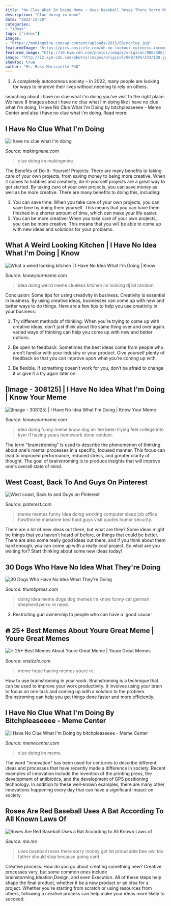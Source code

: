 ```yaml
---
title: "No Clue What Im Doing Meme ~ Uses Baseball Roses There Sorry Money Got Let Proud Able Bee Owl Too Father Should Stop Because Going Card"
description: "Clue doing im meme"
date: "2022-12-20"
categories:
- "ideas"
tags: ["ideas"]
images:
- "https://makingmine.com/wp-content/uploads/2015/03/noclue.jpg"
featuredImage: "https://pics.onsizzle.com/oh-no-lookout-cuteness-incoming-hope-youtre-having-a-great-17923098.png"
featured_image: "http://i0.kym-cdn.com/photos/images/original/000/308/125/1ee.jpg"
image: "http://i2.kym-cdn.com/photos/images/original/000/305/233/128.jpg"
ShowToc: true
author: "Mr. Russ Morissette PhD"
---
```



1. A completely autonomous society – In 2022, many people are looking for ways to improve their lives without needing to rely on others.

	

		
searching about i have no clue what i&#039;m doing you've visit to the right place. We have 8 Images about i have no clue what i&#039;m doing like i have no clue what i&#039;m doing, I Have No Clue What I&#039;m Doing by bitchpleaseeee - Meme Center and also i have no clue what i&#039;m doing. Read more:
		
    
## I Have No Clue What I&#039;m Doing

<img loading=lazy src="https://makingmine.com/wp-content/uploads/2015/03/noclue.jpg" onerror="this.onerror=null;this.src='https://tse2.mm.bing.net/th?id=OIP.NdrRmEhps04EXEgWPusbUAHaFj&amp;pid=15.1';" alt="i have no clue what i&#039;m doing">

_Source: makingmine.com_

>clue doing im makingmine. 

	

The Benefits of Do-It- Yourself Projects: There are many benefits to taking care of your own projects, from saving money to being more creative.
When it comes to hobbies and creativity, do-it-yourself projects are a great way to get started. By taking care of your own projects, you can save money as well as be more creative. There are many benefits to doing this, including: 
1. You can save time: When you take care of your own projects, you can save time by doing them yourself. This means that you can have them finished in a shorter amount of time, which can make your life easier. 
2. You can be more creative: When you take care of your own projects, you can be more creative. This means that you will be able to come up with new ideas and solutions for your problems. 

    
## What A Weird Looking Kitchen | I Have No Idea What I&#039;m Doing | Know

<img loading=lazy src="http://i2.kym-cdn.com/photos/images/original/000/305/233/128.jpg" onerror="this.onerror=null;this.src='https://tse3.mm.bing.net/th?id=OIP.8XjFYDySIEMcwfj2SInj8gHaHM&amp;pid=15.1';" alt="What a weird looking kitchen | I Have No Idea What I&#039;m Doing | Know">

_Source: knowyourmeme.com_

>idea doing weird meme clueless kitchen im looking dj lol random. 

	

Conclusion: Some tips for using creativity in business.
Creativity is essential in business. By using creative ideas, businesses can come up with new and better ways to do things. Here are a few tips to help you use creativity in your business:
1. Try different methods of thinking. When you’re trying to come up with creative ideas, don’t just think about the same thing over and over again. varied ways of thinking can help you come up with new and better options.

2. Be open to feedback. Sometimes the best ideas come from people who aren’t familiar with your industry or your product. Give yourself plenty of feedback so that you can improve upon what you’re coming up with.

3. Be flexible. If something doesn’t work for you, don’t be afraid to change it or give it a try again later on.

    
## [Image - 308125] | I Have No Idea What I&#039;m Doing | Know Your Meme

<img loading=lazy src="http://i0.kym-cdn.com/photos/images/original/000/308/125/1ee.jpg" onerror="this.onerror=null;this.src='https://tse1.mm.bing.net/th?id=OIP.Drh2AUAmJzuLKcqNyq3FFgHaFV&amp;pid=15.1';" alt="[Image - 308125] | I Have No Idea What I&#039;m Doing | Know Your Meme">

_Source: knowyourmeme.com_

>idea doing funny meme know dog im 1ee been trying feel college into kym i1 having years homework done random. 

	

The term "brainstroming" is used to describe the phenomenon of thinking about one's mental processes in a specific, focused manner. This focus can lead to improved performance, reduced stress, and greater clarity of thought. The goal of brainstroming is to produce insights that will improve one's overall state of mind.

    
## West Coast, Back To And Guys On Pinterest

<img loading=lazy src="https://s-media-cache-ak0.pinimg.com/564x/38/51/8f/38518f0ed88069b304b596b011a70df8.jpg" onerror="this.onerror=null;this.src='https://tse2.mm.bing.net/th?id=OIP.oPTMZa96Jg_bvpgo8jr7-QHaFj&amp;pid=15.1';" alt="West coast, Back to and Guys on Pinterest">

_Source: pinterest.com_

>meme memes funny idea doing working computer sleep job office hawthorne marianne bed hard guys visit quotes humor security. 

	

There are a lot of new ideas out there, but what are they? Some ideas might be things that you haven't heard of before, or things that could be better. There are also some really good ideas out there, and if you think about them hard enough, you can come up with a really cool project. So what are you waiting for? Start thinking about some new ideas today!

    
## 30 Dogs Who Have No Idea What They&#039;re Doing

<img loading=lazy src="http://thumbpress.com/wp-content/uploads/2013/05/I-Have-No-Idea-What-Im-Doing-7.jpg" onerror="this.onerror=null;this.src='https://tse4.mm.bing.net/th?id=OIP.6Q-ttPncpjx1ZUzbGt94XQHaJ5&amp;pid=15.1';" alt="30 Dogs Who Have No Idea What They&#039;re Doing">

_Source: thumbpress.com_

>doing idea meme dogs dog memes im know funny cat german shepherd perro re need. 

	

3. Restricting gun ownership to people who can have a 'good cause.'

    
## 🔥 25+ Best Memes About Youre Great Meme | Youre Great Memes

<img loading=lazy src="https://pics.onsizzle.com/oh-no-lookout-cuteness-incoming-hope-youtre-having-a-great-17923098.png" onerror="this.onerror=null;this.src='https://tse1.mm.bing.net/th?id=OIP.h2p9VPYhU8aZZtAU10R5nAHaKH&amp;pid=15.1';" alt="🔥 25+ Best Memes About Youre Great Meme | Youre Great Memes">

_Source: onsizzle.com_

>meme hope having memes youre re. 

	

How to use brainstroming in your work.
Brainstroming is a technique that can be used to improve your work productivity. It involves using your brain to focus on one task and coming up with a solution to the problem. Brainstroming can help you get things done faster and more efficiently.

    
## I Have No Clue What I&#039;m Doing By Bitchpleaseeee - Meme Center

<img loading=lazy src="https://img.memecdn.com/i-have-no-clue-what-im-doing_o_1047362.jpg" onerror="this.onerror=null;this.src='https://tse1.mm.bing.net/th?id=OIP.RR3W6fWE6qSYxXwcyhwt2QHaFG&amp;pid=15.1';" alt="I Have No Clue What I&#039;m Doing by bitchpleaseeee - Meme Center">

_Source: memecenter.com_

>clue doing im meme. 

	

The word "innovation" has been used for centuries to describe different ideas and processes that have recently made a difference in society. Recent examples of innovation include the invention of the printing press, the development of antibiotics, and the development of GPS positioning technology. In addition to these well-known examples, there are many other innovations happening every day that can have a significant impact on society.

    
## Roses Are Red Baseball Uses A Bat According To All Known Laws Of

<img loading=lazy src="https://pics.me.me/thumb_roses-are-red-baseball-uses-a-bat-according-to-all-63460264.png" onerror="this.onerror=null;this.src='https://tse4.mm.bing.net/th?id=OIP.CS0uwgbL-zc6Qow3zh_BfAAAAA&amp;pid=15.1';" alt="Roses Are Red Baseball Uses a Bat According to All Known Laws of">

_Source: me.me_

>uses baseball roses there sorry money got let proud able bee owl too father should stop because going card. 

	

Creative process: How do you go about creating something new?
Creative processes vary, but some common ones include brainstorming,Ideation,Design, and even Execution. All of these steps help shape the final product, whether it be a new product or an idea for a project. Whether you're starting from scratch or using resources from others, following a creative process can help make your ideas more likely to succeed.

